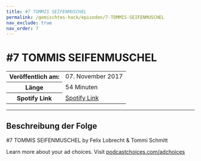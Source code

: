 ```yaml
---
title: #7 TOMMIS SEIFENMUSCHEL
permalink: /gemischtes-hack/episoden/7-TOMMIS-SEIFENMUSCHEL
nav_exclude: true
nav_order: 7
---
```


# #7 TOMMIS SEIFENMUSCHEL
<table class="resp-table dcf-table dcf-table-responsive dcf-table-bordered dcf-table-striped dcf-w-100%">
                    <tbody>
                        <tr>
                            <th scope="row">Veröffentlich am:</th>
                            <td data-label="Veröffentlich am:">07. November 2017</td>
                        </tr>
                        <tr>
                            <th scope="row">Länge </th>
                            <td data-label="Länge ">54 Minuten</td>
                        </tr><tr>
                                <th scope="row">Spotify Link</th>
                                <td data-label="Spotify Link"><a href="https://open.spotify.com/episode/4TF7a17VBck1rVL5a20AH0">Spotify Link</a></td>
                            </tr></tbody>
                </table>

***

## Beschreibung der Folge

<div>
<p>#7 TOMMIS SEIFENMUSCHEL by Felix Lobrecht &amp; Tommi Schmitt</p><p> </p><p>Learn more about your ad choices. Visit <a href="https://podcastchoices.com/adchoices">podcastchoices.com/adchoices</a></p>  
</div>


